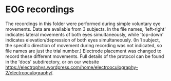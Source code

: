 ﻿# EOG recordings

The recordings in this folder were performed during simple voluntary eye movements. Data are available from 3 subjects. In the file names, 'left-right' indicates lateral movements of both eyes simultaneously, while 'top-down' indicates elevation/depression of both eyes simultaneously. (In 1 subject, the specific direction of movement during recording was not indicated, so file names are just the trial number.) Electrode placement was changed to record these different movements. Full details of the protocol can be found in the 'docs' subdirectory, or on our website https://electrophys.wordpress.com/home/electrooculography-2/electrooculography/.  
